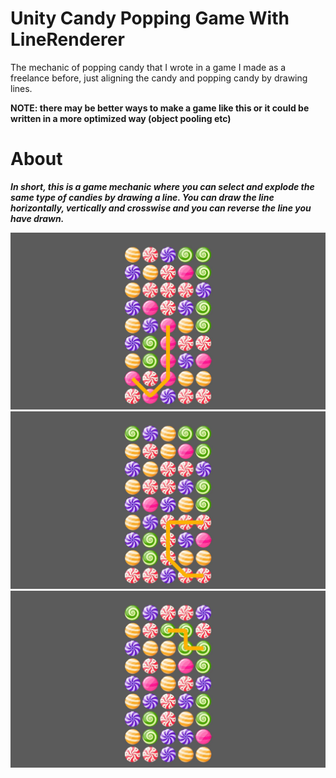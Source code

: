 # Unity Candy Popping Game With LineRenderer
The mechanic of popping candy that I wrote in a game I made as a freelance before, just aligning the candy and popping candy by drawing lines.

**NOTE: there may be better ways to make a game like this or it could be written in a more optimized way (object pooling etc)**

# About 
***In short, this is a game mechanic where you can select and explode the same type of candies by drawing a line. 
You can draw the line horizontally, vertically and crosswise and you can reverse the line you have drawn.***

![](Screenshots/image_001_0060.jpg)
![](Screenshots/image_001_0130.jpg)
![](Screenshots/image_001_0173.jpg)
